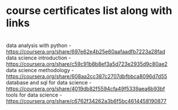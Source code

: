 # course certificates list along with links
<br>data analysis with python - https://coursera.org/share/697e62e4b25e60aafaadfb7223a28fad
<br>data science introduction - https://coursera.org/share/c59c91b8b8ef3a5d723e2935d9c80ae2 
<br>data science methodology - https://coursera.org/share/608aa2cc387c2707dbfbbca8096d7d55 
<br>database and sql for data science - https://coursera.org/share/4019db82f5594cfa49f5339aea6b93bf 
<br>tools for data science - https://coursera.org/share/c6762f34262a3b6f5bc4614458190877

